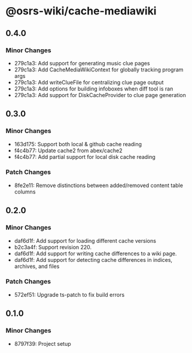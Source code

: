 # @osrs-wiki/cache-mediawiki

## 0.4.0

### Minor Changes

- 279c1a3: Add support for generating music clue pages
- 279c1a3: Add CacheMediaWikiContext for globally tracking program args
- 279c1a3: Add writeClueFile for centralizing clue page output
- 279c1a3: Add options for building infoboxes when diff tool is ran
- 279c1a3: Add support for DiskCacheProvider to clue page generation

## 0.3.0

### Minor Changes

- 163d175: Support both local & github cache reading
- f4c4b77: Update cache2 from abex/cache2
- f4c4b77: Add partial support for local disk cache reading

### Patch Changes

- 8fe2e11: Remove distinctions between added/removed content table columns

## 0.2.0

### Minor Changes

- daf6d1f: Add support for loading different cache versions
- b2c3a4f: Support revision 220.
- daf6d1f: Add support for writing cache differences to a wiki page.
- daf6d1f: Add support for detecting cache differences in indices, archives, and files

### Patch Changes

- 572ef51: Upgrade ts-patch to fix build errors

## 0.1.0

### Minor Changes

- 8797f39: Project setup
